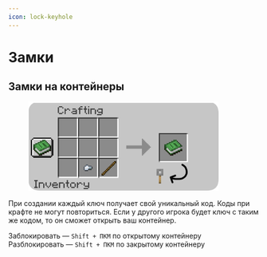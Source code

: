```yaml
---
icon: lock-keyhole
---
```


# Замки

## Замки на контейнеры

<div align="left"><figure><img src="../../.gitbook/assets/rounded-in-photoretrica (90).png" alt="" width="382"><figcaption></figcaption></figure></div>

При создании каждый ключ получает свой уникальный код. Коды при крафте не могут повториться. Если у другого игрока будет ключ с таким же кодом, то он сможет открыть ваш контейнер.

Заблокировать — `Shift + ПКМ` по открытому контейнеру\
Разблокировать — `Shift + ПКМ` по закрытому контейнеру
